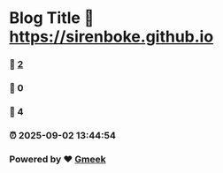 # Blog Title :link: https://sirenboke.github.io 
### :page_facing_up: [2](https://sirenboke.github.io/tag.html) 
### :speech_balloon: 0 
### :hibiscus: 4 
### :alarm_clock: 2025-09-02 13:44:54 
### Powered by :heart: [Gmeek](https://github.com/Meekdai/Gmeek)
